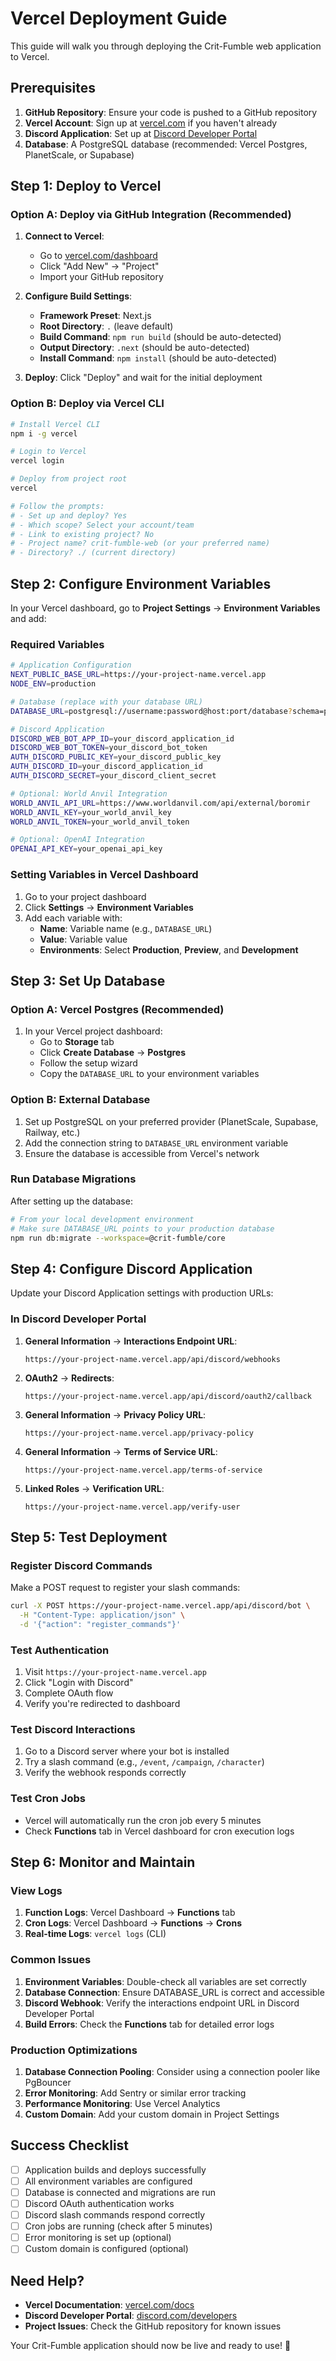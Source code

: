 # Vercel Deployment Guide

This guide will walk you through deploying the Crit-Fumble web application to Vercel.

## Prerequisites

1. **GitHub Repository**: Ensure your code is pushed to a GitHub repository
2. **Vercel Account**: Sign up at [vercel.com](https://vercel.com) if you haven't already
3. **Discord Application**: Set up at [Discord Developer Portal](https://discord.com/developers/applications)
4. **Database**: A PostgreSQL database (recommended: Vercel Postgres, PlanetScale, or Supabase)

## Step 1: Deploy to Vercel

### Option A: Deploy via GitHub Integration (Recommended)

1. **Connect to Vercel**:
   - Go to [vercel.com/dashboard](https://vercel.com/dashboard)
   - Click "Add New" → "Project"
   - Import your GitHub repository

2. **Configure Build Settings**:
   - **Framework Preset**: Next.js
   - **Root Directory**: `.` (leave default)
   - **Build Command**: `npm run build` (should be auto-detected)
   - **Output Directory**: `.next` (should be auto-detected)
   - **Install Command**: `npm install` (should be auto-detected)

3. **Deploy**: Click "Deploy" and wait for the initial deployment

### Option B: Deploy via Vercel CLI

```bash
# Install Vercel CLI
npm i -g vercel

# Login to Vercel
vercel login

# Deploy from project root
vercel

# Follow the prompts:
# - Set up and deploy? Yes
# - Which scope? Select your account/team
# - Link to existing project? No
# - Project name? crit-fumble-web (or your preferred name)
# - Directory? ./ (current directory)
```

## Step 2: Configure Environment Variables

In your Vercel dashboard, go to **Project Settings** → **Environment Variables** and add:

### Required Variables

```bash
# Application Configuration
NEXT_PUBLIC_BASE_URL=https://your-project-name.vercel.app
NODE_ENV=production

# Database (replace with your database URL)
DATABASE_URL=postgresql://username:password@host:port/database?schema=public

# Discord Application
DISCORD_WEB_BOT_APP_ID=your_discord_application_id
DISCORD_WEB_BOT_TOKEN=your_discord_bot_token
AUTH_DISCORD_PUBLIC_KEY=your_discord_public_key
AUTH_DISCORD_ID=your_discord_application_id
AUTH_DISCORD_SECRET=your_discord_client_secret

# Optional: World Anvil Integration
WORLD_ANVIL_API_URL=https://www.worldanvil.com/api/external/boromir
WORLD_ANVIL_KEY=your_world_anvil_key
WORLD_ANVIL_TOKEN=your_world_anvil_token

# Optional: OpenAI Integration  
OPENAI_API_KEY=your_openai_api_key
```

### Setting Variables in Vercel Dashboard

1. Go to your project dashboard
2. Click **Settings** → **Environment Variables**
3. Add each variable with:
   - **Name**: Variable name (e.g., `DATABASE_URL`)
   - **Value**: Variable value
   - **Environments**: Select **Production**, **Preview**, and **Development**

## Step 3: Set Up Database

### Option A: Vercel Postgres (Recommended)

1. In your Vercel project dashboard:
   - Go to **Storage** tab
   - Click **Create Database** → **Postgres**
   - Follow the setup wizard
   - Copy the `DATABASE_URL` to your environment variables

### Option B: External Database

1. Set up PostgreSQL on your preferred provider (PlanetScale, Supabase, Railway, etc.)
2. Add the connection string to `DATABASE_URL` environment variable
3. Ensure the database is accessible from Vercel's network

### Run Database Migrations

After setting up the database:

```bash
# From your local development environment
# Make sure DATABASE_URL points to your production database
npm run db:migrate --workspace=@crit-fumble/core
```

## Step 4: Configure Discord Application

Update your Discord Application settings with production URLs:

### In Discord Developer Portal

1. **General Information** → **Interactions Endpoint URL**:
   ```
   https://your-project-name.vercel.app/api/discord/webhooks
   ```

2. **OAuth2** → **Redirects**:
   ```
   https://your-project-name.vercel.app/api/discord/oauth2/callback
   ```

3. **General Information** → **Privacy Policy URL**:
   ```
   https://your-project-name.vercel.app/privacy-policy
   ```

4. **General Information** → **Terms of Service URL**:
   ```
   https://your-project-name.vercel.app/terms-of-service
   ```

5. **Linked Roles** → **Verification URL**:
   ```
   https://your-project-name.vercel.app/verify-user
   ```

## Step 5: Test Deployment

### Register Discord Commands

Make a POST request to register your slash commands:

```bash
curl -X POST https://your-project-name.vercel.app/api/discord/bot \
  -H "Content-Type: application/json" \
  -d '{"action": "register_commands"}'
```

### Test Authentication

1. Visit `https://your-project-name.vercel.app`
2. Click "Login with Discord"
3. Complete OAuth flow
4. Verify you're redirected to dashboard

### Test Discord Interactions

1. Go to a Discord server where your bot is installed
2. Try a slash command (e.g., `/event`, `/campaign`, `/character`)
3. Verify the webhook responds correctly

### Test Cron Jobs

- Vercel will automatically run the cron job every 5 minutes
- Check **Functions** tab in Vercel dashboard for cron execution logs

## Step 6: Monitor and Maintain

### View Logs

1. **Function Logs**: Vercel Dashboard → **Functions** tab
2. **Cron Logs**: Vercel Dashboard → **Functions** → **Crons**
3. **Real-time Logs**: `vercel logs` (CLI)

### Common Issues

1. **Environment Variables**: Double-check all variables are set correctly
2. **Database Connection**: Ensure DATABASE_URL is correct and accessible
3. **Discord Webhook**: Verify the interactions endpoint URL in Discord Developer Portal
4. **Build Errors**: Check the **Functions** tab for detailed error logs

### Production Optimizations

1. **Database Connection Pooling**: Consider using a connection pooler like PgBouncer
2. **Error Monitoring**: Add Sentry or similar error tracking
3. **Performance Monitoring**: Use Vercel Analytics
4. **Custom Domain**: Add your custom domain in Project Settings

## Success Checklist

- [ ] Application builds and deploys successfully
- [ ] All environment variables are configured
- [ ] Database is connected and migrations are run
- [ ] Discord OAuth authentication works
- [ ] Discord slash commands respond correctly
- [ ] Cron jobs are running (check after 5 minutes)
- [ ] Error monitoring is set up (optional)
- [ ] Custom domain is configured (optional)

## Need Help?

- **Vercel Documentation**: [vercel.com/docs](https://vercel.com/docs)
- **Discord Developer Portal**: [discord.com/developers](https://discord.com/developers)
- **Project Issues**: Check the GitHub repository for known issues

Your Crit-Fumble application should now be live and ready to use! 🎲